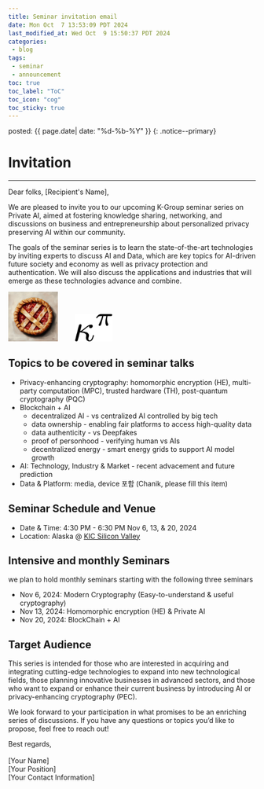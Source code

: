 ```yaml
---
title: Seminar invitation email
date: Mon Oct  7 13:53:09 PDT 2024
last_modified_at: Wed Oct  9 15:50:37 PDT 2024
categories:
 - blog
tags:
 - seminar
 - announcement
toc: true
toc_label: "ToC"
toc_icon: "cog"
toc_sticky: true
---
```


<head>
	<link rel="stylesheet" href="/resource/styles.css">
</head>

posted: {{ page.date| date: "%d-%b-%Y" }}
{: .notice--primary}


<h1 id="iniviation">Invitation</h1>

<hr>
Dear folks, [Recipient's Name],

We are pleased to invite you to our upcoming K-Group seminar series on Private AI, aimed at fostering knowledge sharing, networking, and discussions on business and entrepreneurship about personalized privacy preserving AI within our community.

The goals of the seminar series is to learn the state-of-the-art technologies by inviting experts to discuss AI and Data, which are key topics for AI-driven future society and economy as well as privacy protection and authentication. We will also discuss the applications and industries that will emerge as these technologies advance and combine.


<div class="centered-container">
<img width="20%" src="/assets/images/pie.png">
&nbsp;
&nbsp;
&nbsp;
&nbsp;
<img width="15%" src="/assets/images/kappa-to-pi.png">
</div>

<h2 id="topics">
	Topics to be covered in seminar talks
</h2>

<ul>
<li>
	Privacy-enhancing cryptography: homomorphic encryption (HE), multi-party computation (MPC), trusted hardware (TH), post-quantum cryptography (PQC)
</li>
<li>
	Blockchain + AI
	<ul>
	<li>
		decentralized AI - vs centralized AI controlled by big tech
	</li>
	<li>
		data ownership - enabling fair platforms to access high-quality data
	</li>
	<li>
		data authenticity - vs Deepfakes
	</li>
	<li>
		proof of personhood - verifying human vs AIs
	</li>
	<li>
		decentralized energy - smart energy grids to support AI model growth
	</li>
	</ul>
</li>
<li>
	AI: Technology, Industry &amp; Market - recent advacement and future prediction
</li>
<li>
	Data & Platform: media, device 포함 (Chanik, please fill this item)
</li>
</ul>

<h2 id="time-and-venue">
	Seminar Schedule and Venue
</h2>

<ul>
<li>
	Date & Time: 4:30 PM - 6:30 PM Nov 6, 13, & 20, 2024
</li>
<li>
Location: Alaska @ <a href="https://maps.app.goo.gl/5rVTWcxBU8VmXhXq9">KIC Silicon Valley</a>
</li>
</ul>

<h2 id="seminar-schedules">
	Intensive and monthly Seminars
</h2>
we plan to hold monthly seminars starting with the following three seminars
<ul>
<li>
	Nov 6, 2024: Modern Cryptography (Easy-to-understand &amp; useful cryptography)
</li>
<li>
	Nov 13, 2024: Homomorphic encryption (HE) &amp; Private AI
</li>
<li>
	Nov 20, 2024: BlockChain + AI
</li>
</ul>

<h2 id="target-audience">
	Target Audience
</h2>

<p>
	This series is intended for those who are interested in acquiring and integrating cutting-edge technologies to expand into new technological fields, those planning innovative businesses in advanced sectors, and those who want to expand or enhance their current business by introducing AI or privacy-enhancing cryptography (PEC).
</p>

<p>
We look forward to your participation in what promises to be an enriching series of discussions. If you have any questions or topics you’d like to propose, feel free to reach out!
</p>


<p>
Best regards,

<br>
<br>
[Your Name]
<br>
[Your Position]
<br>
[Your Contact Information]
</p>

